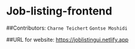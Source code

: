 ﻿# Job-listing-frontend

##Contributors:
```Charne Teichert```
```Gontse Moshidi```
 
##URL for website: https://joblistingui.netlify.app

